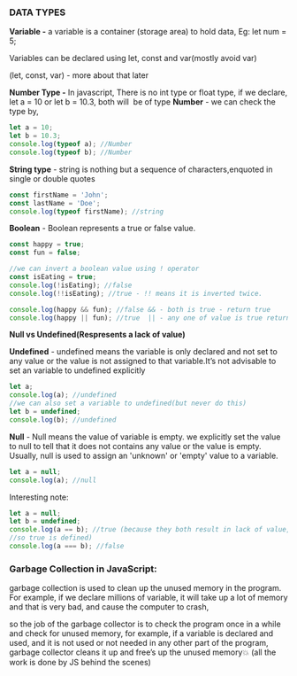 ### DATA TYPES

**Variable -** a variable is a container (storage area) to hold data, Eg: let num = 5;

Variables can be declared using let, const and var(mostly avoid var)

(let, const, var) - more about that later

**Number Type -** In javascript, There is no int type or float type, if we declare, let a = 10 or let b = 10.3, both will  be of type **Number** - we can check the type by,

```jsx
let a = 10;
let b = 10.3;
console.log(typeof a); //Number
console.log(typeof b); //Number
```

**String type** - string is nothing but a sequence of characters,enquoted in single or double quotes

```jsx
const firstName = 'John';
const lastName = 'Doe';
console.log(typeof firstName); //string
```

**Boolean** - Boolean represents a true or false value.

```jsx
const happy = true;
const fun = false;

//we can invert a boolean value using ! operator
const isEating = true;
console.log(!isEating); //false
console.log(!!isEating); //true - !! means it is inverted twice.

console.log(happy && fun); //false && - both is true - return true
console.log(happy || fun); //true  || - any one of value is true return true
```

**Null vs Undefined(Respresents a lack of value)**

**Undefined** - undefined means the variable is only declared and not set to any value or the value is not assigned to that variable.It’s not advisable to set an variable to undefined explicitly

```jsx
let a;
console.log(a); //undefined
//we can also set a variable to undefined(but never do this)
let b = undefined;
console.log(b); //undefined
```

**Null** - Null means the value of variable is empty. we explicitly set the value to null to tell that it does not contains any value or the value is empty. Usually, null is used to assign an 'unknown' or 'empty' value to a variable.

```jsx
let a = null;
console.log(a); //null
```

Interesting note:

```jsx
let a = null;
let b = undefined;
console.log(a == b); //true (because they both result in lack of value,
//so true is defined)
console.log(a === b); //false
```

### **Garbage Collection in JavaScript:**

garbage collection is used to clean up the unused memory in the program. For example, if we declare millions of variable, it will take up a lot of memory and that is very bad, and cause the computer to crash,

so the job of the garbage collector is to check the program once in a while and check for unused memory, for example, if a variable is declared and used, and it is not used or not needed in any other part of the program, garbage collector cleans it up and free’s up the unused memory💥 (all the work is done by JS behind the scenes)

